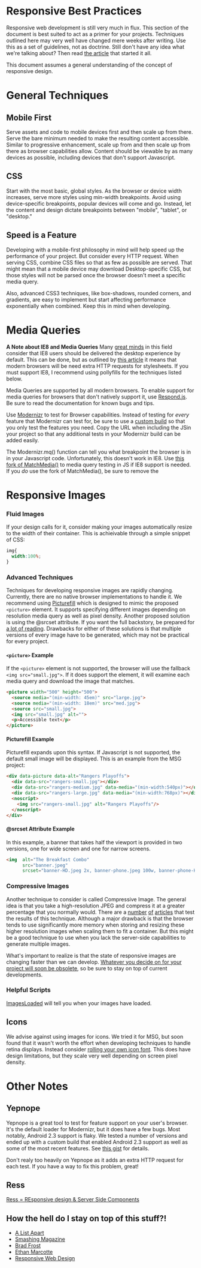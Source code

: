 # Responsive Best Practices

Responsive web development is still very much in flux. This section of the document is best suited to act as a primer for your projects. Techniques outlined here may very well have changed mere weeks after writing. Use this as a set of guidelines, not as doctrine. Still don't have any idea what we're talking about? Then read [the article](http://alistapart.com/article/responsive-web-design) that started it all.

This document assumes a general understanding of the concept of responsive design.


# General Techniques

## Mobile First

Serve assets and code to mobile devices first and then scale up from there. Serve the bare minimum needed to make the resulting content accessible. Similar to progressive enhancement, scale up from and then scale up from there as browser capabilities allow. Content should be viewable by as many devices as possible, including devices that don't support Javascript.

## CSS
Start with the most basic, global styles. As the browser or device width increases, serve more styles using min-width breakpoints. Avoid using device-specific breakpoints, popular devices will come and go. Instead, let the content and design dictate breakpoints between "mobile", "tablet", or "desktop." 

## Speed is a Feature
Developing with a mobile-first philosophy in mind will help speed up the performance of your project. But consider every HTTP request. When serving CSS, combine CSS files so that as few as possible are served. That might mean that a mobile device may download Desktop-specific CSS, but those styles will not be parsed once the browser doesn't meet a specific media query.

Also, advanced CSS3 techniques, like box-shadows, rounded corners, and gradients, are easy to implement but start affecting performance exponentially when combined. Keep this in mind when developing.

# Media Queries

**A Note about IE8 and Media Queries**
Many [great minds](https://github.com/h5bp/html5-boilerplate/issues/865#issuecomment-3025844) in this field consider that IE8 users should be delivered the desktop experience by default. This can be done, but as outlined by [this article](http://zomigi.com/blog/essential-considerations-for-crafting-quality-media-queries/) it means that modern browsers will be need extra HTTP requests for stylesheets. If you must support IE8, I recommend using pollyfills for the techniques listed below.

Media Queries are supported by all modern browsers. To enable support for media queries for browsers that don't natively support it, use [Respond.js](https://github.com/scottjehl/Respond). Be sure to read the documentation for known bugs and tips.

Use [Modernizr](http://modernizr.com/) to test for Browser capabilities. Instead of testing for *every* feature that Modernizr can test for, be sure to use a [custom build](http://modernizr.com/download) so that you only test the features you need. Copy the URL when including the JSin your project so that any additional tests in your Modernizr build can be added easily.

The Modernizr.mq() function can tell you what breakpoint the browser is in in your Javascript code. Unfortunately, this doesn't work in IE8. Use [this fork of MatchMedia()](https://github.com/benschwarz/matchMedia.js/blob/IE7-8/matchMedia.js) to media query testing in JS if IE8 support is needed. If you *do* use the fork of MatchMedia(), be sure to remove the 


# Responsive Images

### Fluid Images

If your design calls for it, consider making your images automatically resize to the width of their container. This is achieivable through a simple snippet of CSS:
```css
img{
  width:100%;
}
```

### Advanced Techniques

Techniques for developing responsive images are rapidly changing. Currently, there are no native browser implementations to handle it. We recommend using [Picturefill](https://github.com/scottjehl/picturefill) which is designed to mimic the proposed `<picture>` element. It supports specifying different images depending on resolution media query as well as pixel density. Another proposed solution is using the @srcset attribute. If you want the full backstory, be prepared for [a lot of reading](http://blog.cloudfour.com/the-real-conflict-behind-picture-and-srcset/). Drawbacks for either of these solutions is that multiple versions of every image have to be generated, which may not be practical for every project.

#### `<picture>` Example
If the `<picture>` element is not supported, the browser will use the fallback `<img src="small.jpg">`. If it does support the element, it will examine each media query and download the image that matches.
```html
<picture width="500" height="500">
  <source media="(min-width: 45em)" src="large.jpg">
  <source media="(min-width: 18em)" src="med.jpg">
  <source src="small.jpg">
  <img src="small.jpg" alt="">
  <p>Accessible text</p>
</picture>
```

#### Picturefill Example
Picturefill expands upon this syntax. If Javascript is not supported, the default small image will be displayed. This is an example from the MSG project:
```html
<div data-picture data-alt="Rangers Playoffs">
  <div data-src="rangers-small.jpg"></div>
  <div data-src="rangers-medium.jpg" data-media="(min-width:540px)"></div>
  <div data-src="rangers-large.jpg" data-media="(min-width:768px)"></div>
  <noscript>
    <img src="rangers-small.jpg" alt="Rangers Playoffs"/>
  </noscript>
</div>
```

#### @srcset Attribute Example
In this example, a banner that takes half the viewport is provided in two versions, one for wide screen and one for narrow screens.
```html
<img  alt="The Breakfast Combo"
      src="banner.jpeg"
      srcset="banner-HD.jpeg 2x, banner-phone.jpeg 100w, banner-phone-HD.jpeg 100w 2x">
```

### Compressive Images
Another technique to consider is called Compressive Image. The general idea is that you take a high-resolution JPEG and compress it at a greater percentage that you normally would. There are a [number](http://www.vanseodesign.com/web-design/compressive-image-tests/) [of](http://blog.netvlies.nl/design-interactie/retina-revolution/) [articles](http://filamentgroup.com/lab/rwd_img_compression/) that test the results of this technique. Although a major drawback is that the browser tends to use significantly more memory when storing and resizing these higher resolution images when scaling them to fit a container. But this might be a good technique to use when you lack the server-side capabilities to generate multiple images.

What's important to realize is that the state of responsive images are changing faster than we can develop. [Whatever you decide on for your project will soon be obsolete](http://blog.cloudfour.com/8-guidelines-and-1-rule-for-responsive-images/), so be sure to stay on top of current developments.

### Helpful Scripts
[ImagesLoaded](http://desandro.github.io/imagesloaded/) will tell you when your images have loaded. 

## Icons

We advise against using images for icons. We tried it for MSG, but soon found that it wasn't worth the effort when developing techniques to handle retina displays. Instead consider [rolling your own icon font](https://github.com/blog/1135-the-making-of-octicons). This does have design limitations, but they scale very well depending on screen pixel density.


# Other Notes

## Yepnope
Yepnope is a great tool to test for feature support on your user's browser. It's the default loader for Modernizr, but it does have a few bugs. Most notably, Android 2.3 support is flaky. We tested a number of versions and ended up with a custom build that enabled Android 2.3 support as well as some of the most recent features. See [this gist](https://gist.github.com/nring/5636358) for details. 

Don't realy too heavily on Yepnope as it adds an extra HTTP request for each test. If you have a way to fix this problem, great!

## Ress

[Ress = REsponsive design & Server Side Components](http://www.netmagazine.com/tutorials/getting-started-ress)


## How the hell do I stay on top of this stuff?!

* [A List Apart](alistapart.com)
* [Smashing Magazine](smashingmagazine.com)
* [Brad Frost](http://twitter.com/brad_frost)
* [Ethan Marcotte](http://twitter.com/beep)
* [Responsive Web Design](http://twitter.com/rwd)
